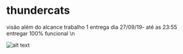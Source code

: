 # thundercats
visão além do alcance
trabalho 1
entrega dia 27/09/19- até as 23:55
entregar 100% funcional
\n

![alt text](https://www.google.com/url?sa=i&rct=j&q=&esrc=s&source=images&cd=&ved=2ahUKEwjv_d7o9eDkAhXEHbkGHYdTBLAQjRx6BAgBEAQ&url=https%3A%2F%2Fwww.youtube.com%2Fwatch%3Fv%3DBKnig_EkE6s&psig=AOvVaw2gwtse7Q5cnPD-7WPkwvKX&ust=1569121112145537)